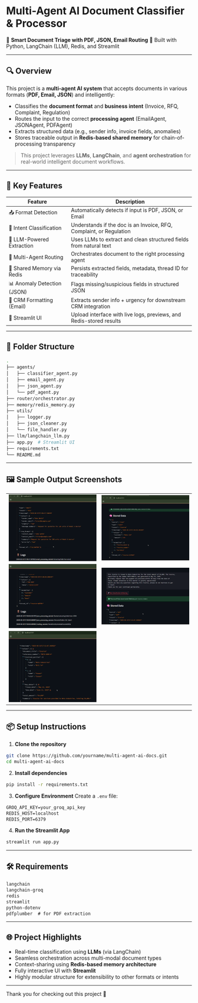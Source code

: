 # Multi-Agent AI Document Classifier & Processor

🚀 **Smart Document Triage with PDF, JSON, Email Routing**
📁 Built with Python, LangChain (LLM), Redis, and Streamlit

---

## 🔍 Overview

This project is a **multi-agent AI system** that accepts documents in various formats (**PDF, Email, JSON**) and intelligently:

* Classifies the **document format** and **business intent** (Invoice, RFQ, Complaint, Regulation)
* Routes the input to the correct **processing agent** (EmailAgent, JSONAgent, PDFAgent)
* Extracts structured data (e.g., sender info, invoice fields, anomalies)
* Stores traceable output in **Redis-based shared memory** for chain-of-processing transparency

> This project leverages **LLMs**, **LangChain**, and **agent orchestration** for real-world intelligent document workflows.

---

## 🧠 Key Features

| Feature                     | Description                                                         |
| --------------------------- | ------------------------------------------------------------------- |
| 📤 Format Detection         | Automatically detects if input is PDF, JSON, or Email               |
| 🧾 Intent Classification    | Understands if the doc is an Invoice, RFQ, Complaint, or Regulation |
| 🧠 LLM-Powered Extraction   | Uses LLMs to extract and clean structured fields from natural text  |
| 🔁 Multi-Agent Routing      | Orchestrates document to the right processing agent                 |
| 🧩 Shared Memory via Redis  | Persists extracted fields, metadata, thread ID for traceability     |
| 📊 Anomaly Detection (JSON) | Flags missing/suspicious fields in structured JSON                  |
| 📨 CRM Formatting (Email)   | Extracts sender info + urgency for downstream CRM integration       |
| 📄 Streamlit UI             | Upload interface with live logs, previews, and Redis-stored results |

---

## 📁 Folder Structure

```bash
.
├── agents/
│   ├── classifier_agent.py
│   ├── email_agent.py
│   ├── json_agent.py
│   └── pdf_agent.py
├── router/orchestrator.py
├── memory/redis_memory.py
├── utils/
│   ├── logger.py
│   ├── json_cleaner.py
│   └── file_handler.py
├── llm/langchain_llm.py
├── app.py  # Streamlit UI
├── requirements.txt
└── README.md
```

---

## 🖼️ Sample Output Screenshots


<table>
  <tr>
    <td><img src="/outputs/Screenshot%202025-05-31%20233205.png" alt="email_input" width="300"/></td>
    <td><img src="/outputs/Screenshot%202025-05-31%20233237.png" alt="json_input 1" width="300"/></td>
  </tr>
  <tr>
    <td><img src="/outputs/Screenshot%202025-05-31%20233301.png" alt="json_input 2" width="300"/></td>
    <td><img src="/outputs/Screenshot%202025-05-31%20233319.png" alt="pdf_input 1" width="300"/></td>
  </tr>
  <tr>
    <td><img src="/outputs/Screenshot%202025-05-31%20233331.png" alt="pdf_input 2" width="300"/></td>
    <td></td>
  </tr>
</table>


---

## 📦 Setup Instructions

1. **Clone the repository**

```bash
git clone https://github.com/yourname/multi-agent-ai-docs.git
cd multi-agent-ai-docs
```

2. **Install dependencies**

```bash
pip install -r requirements.txt
```

3. **Configure Environment**
   Create a `.env` file:

```env
GROQ_API_KEY=your_groq_api_key
REDIS_HOST=localhost
REDIS_PORT=6379
```

4. **Run the Streamlit App**

```bash
streamlit run app.py
```

---

## 🛠️ Requirements

```
langchain
langchain-groq
redis
streamlit
python-dotenv
pdfplumber  # for PDF extraction
```

---

## 🌐 Project Highlights

* Real-time classification using **LLMs** (via LangChain)
* Seamless orchestration across multi-modal document types
* Context-sharing using **Redis-based memory architecture**
* Fully interactive UI with **Streamlit**
* Highly modular structure for extensibility to other formats or intents


---

Thank you for checking out this project 🙌
